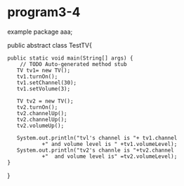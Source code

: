 # program3-4
example
package aaa;

public abstract class TestTV{

	public static void main(String[] args) {
		// TODO Auto-generated method stub
       TV tv1= new TV();
       tv1.turnOn();
       tv1.setChannel(30);
       tv1.setVolume(3);
       
       TV tv2 = new TV();
       tv2.turnOn();
       tv2.channelUp();
       tv2.channelUp();
       tv2.volumeUp();
       
       System.out.println("tvl's channel is "+ tv1.channel
    		   +" and volume level is " +tv1.volumeLevel);
       System.out.println("tv2's channle is "+tv2.channel 
    		   +"  and volume level is" =tv2.volumeLevel);
	}

}
